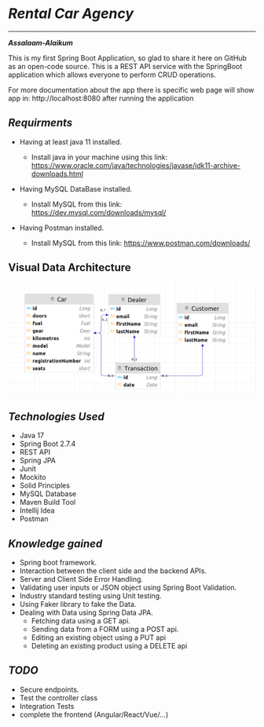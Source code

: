 # _Rental Car Agency_
***
**_Assalaam-Alaikum_** <br/>

This is my first Spring Boot Application, so glad to share it here on GitHub as an open-code source.
This is a REST API service with the SpringBoot application which allows everyone to perform CRUD operations.

For more documentation about the app there is specific web page will show app in: http://localhost:8080 after running the application 


## _Requirments_
* Having at least java 11 installed.
    * Install java in your machine using this link: https://www.oracle.com/java/technologies/javase/jdk11-archive-downloads.html


* Having MySQL DataBase installed.
  * Install MySQL from this link: https://dev.mysql.com/downloads/mysql/
  

* Having Postman installed.
  * Install MySQL from this link: https://www.postman.com/downloads/


## Visual Data Architecture
![img_1.png](src/main/resources/templates/img/UML_Diagram.png)


## _Technologies Used_

* Java 17
* Spring Boot 2.7.4
* REST API
* Spring JPA
* Junit
* Mockito
* Solid Principles
* MySQL Database
* Maven Build Tool
* Intellij Idea 
* Postman

## _Knowledge gained_
* Spring boot framework. 
* Interaction between the client side and the backend  APIs.
* Server and Client Side Error Handling.
* Validating user inputs or JSON object using Spring Boot Validation.
* Industry standard testing using Unit testing.
* Using Faker library to fake the Data.
* Dealing with Data using Spring Data JPA.
  * Fetching data using a GET api.
  * Sending data from a FORM using a POST api.
  * Editing an existing object using a PUT api
  * Deleting an existing product using a DELETE api

    
## _TODO_
* Secure endpoints.
* Test the controller class
* Integration Tests
* complete the frontend (Angular/React/Vue/...)

